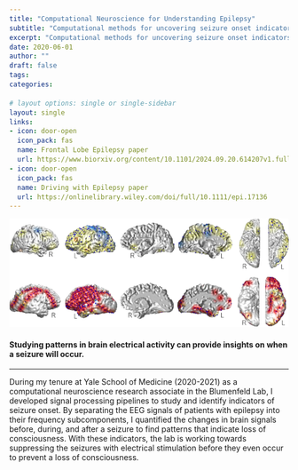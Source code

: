 ```yaml
---
title: "Computational Neuroscience for Understanding Epilepsy"
subtitle: "Computational methods for uncovering seizure onset indicators in brain signals"
excerpt: "Computational methods for uncovering seizure onset indicators in brain signals"
date: 2020-06-01
author: ""
draft: false
tags:
categories:

# layout options: single or single-sidebar
layout: single
links:
- icon: door-open
  icon_pack: fas
  name: Frontal Lobe Epilepsy paper
  url: https://www.biorxiv.org/content/10.1101/2024.09.20.614207v1.full.pdf
- icon: door-open
  icon_pack: fas
  name: Driving with Epilepsy paper
  url: https://onlinelibrary.wiley.com/doi/full/10.1111/epi.17136
---
```


![Epilepsy](brain.png)

#### Studying patterns in brain electrical activity can provide insights on when a seizure will occur.  
---
During my tenure at Yale School of Medicine (2020-2021) as a computational neuroscience research associate in the Blumenfeld Lab, I developed signal processing pipelines to study and identify indicators of seizure onset. By separating the EEG signals of patients with epilepsy into their frequency subcomponents, I quantified the changes in brain signals before, during, and after a seizure to find patterns that indicate loss of consciousness. With these indicators, the lab is working towards suppressing the seizures with electrical stimulation before they even occur to prevent a loss of consciousness.  
